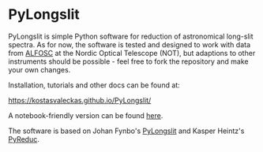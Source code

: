 # PyLongslit

PyLongslit is simple Python software for reduction of astronomical long-slit spectra.
As for now, the software is tested and designed to work with data from 
[ALFOSC](https://www.not.iac.es/instruments/alfosc/) at the
Nordic Optical Telescope (NOT), but adaptions to other instruments should be 
possible - feel free to fork the repository and make your own changes.

Installation, tutorials and other docs can be found at:

https://kostasvaleckas.github.io/PyLongslit/

A notebook-friendly version can be found [here](https://github.com/KostasValeckas/PyLongslit_notebook).

The software is based on Johan Fynbo's [PyLongslit](https://github.com/jfynbo/PyLongslit) and Kasper Heintz's [PyReduc](https://github.com/keheintz/PyReduc).

